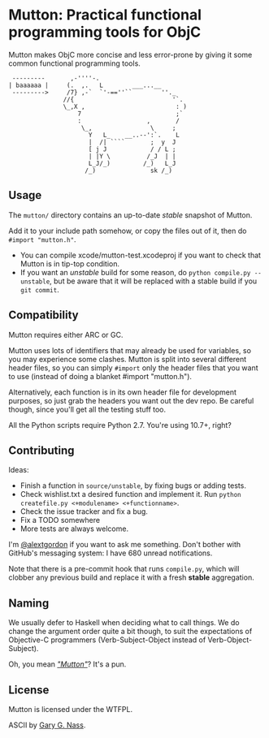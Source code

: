 # Mutton: Practical functional programming tools for ObjC

Mutton makes ObjC more concise and less error-prone by giving it some common functional programming tools.


     ---------       ,-''''-.
    | baaaaaa |     (.  ,.   L        ___...__
     --------->     /7} ,-`  `'-==''``        ''._
                   //{                           '`.
                   \_,X ,                         : )
                       7                          ;`
                       :                  ,       /
                        \_,                \     ;
                          Y   L_    __..--':`.    L
                          |  /| ````       ;  y  J
                          [ j J            / / L ;
                          | |Y \          /_J  | |
                          L_J/_)         /_)   L_J
                         /_)               sk /_)


## Usage

The `mutton/` directory contains an up-to-date *stable* snapshot of Mutton.

Add it to your include path somehow, or copy the files out of it, then do `#import "mutton.h"`.

* You can compile xcode/mutton-test.xcodeproj if you want to check that Mutton is in tip-top condition.
* If you want an *unstable* build for some reason, do `python compile.py --unstable`, but be aware that it will be replaced with a stable build if you `git commit`.

## Compatibility

Mutton requires either ARC or GC.

Mutton uses lots of identifiers that may already be used for variables, so you may experience some clashes. Mutton is split into several different header files, so you can simply `#import` only the header files that you want to use (instead of doing a blanket #import "mutton.h").

Alternatively, each function is in its own header file for development purposes, so just grab the headers you want out the dev repo. Be careful though, since you'll get all the testing stuff too.

All the Python scripts require Python 2.7. You're using 10.7+, right?

## Contributing

Ideas:

* Finish a function in `source/unstable`, by fixing bugs or adding tests.
* Check wishlist.txt a desired function and implement it. Run `python createfile.py <+modulename> <+functionname>`.
* Check the issue tracker and fix a bug.
* Fix a TODO somewhere
* More tests are always welcome.

I'm [@alextgordon](http://twitter.com/alextgordon) if you want to ask me something. Don't bother with GitHub's messaging system: I have 680 unread notifications.

Note that there is a pre-commit hook that runs `compile.py`, which will clobber any previous build and replace it with a fresh **stable** aggregation.

## Naming

We usually defer to Haskell when deciding what to call things. We do change the argument order quite a bit though, to suit the expectations of Objective-C programmers (Verb-Subject-Object instead of Verb-Object-Subject).

Oh, you mean [*"Mutton"*](http://en.wikipedia.org/wiki/Lamb_and_mutton)? It's a pun.

## License

Mutton is licensed under the WTFPL.

ASCII by [Gary G. Nass](mailto:cv666@cleveland.freenet.edu).
